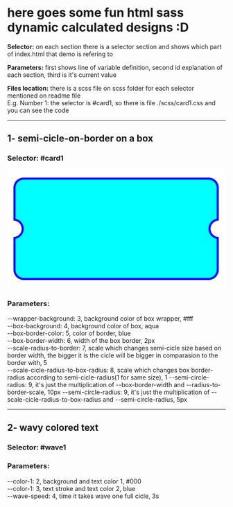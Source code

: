 # here goes some fun html sass dynamic calculated designs :D

**Selector:** on each section there is a selector section and shows which part of index.html that demo is refering to

**Parameters:** first shows line of variable definition, second id explanation of each section, third is it's current value

**Files location:** there is a scss file on scss folder for each selector mentioned on readme file <br/>
E.g. Number 1: the selector is #card1, so there is file ./scss/card1.css and you can see the code

<hr/>

## 1- semi-cicle-on-border on a box

### Selector: #card1

![semi-cicle-on-border](./readmeImg/semi-cicle.png)

### Parameters:
--wrapper-background: 3, background color of box wrapper, #fff <br/>
--box-background: 4, background color of box, aqua <br/>
--box-border-color: 5, color of border, blue <br/>
--box-border-width: 6, width of the box border, 2px <br/>
--scale-radius-to-border: 7, scale which changes semi-cicle size based on border width, the bigger it is the cicle will be bigger in comparasion to the border with, 5 <br/>
--scale-cicle-radius-to-box-radius: 8, scale which changes box border-radius according to semi-cicle-radius(1 for same size), 1
--semi-circle-radius: 9, it's just the multiplication of --box-border-width and --radius-to-border-scale, 10px
--semi-circle-radius: 9, it's just the multiplication of --scale-cicle-radius-to-box-radius and --semi-circle-radius, 5px

<hr />

## 2- wavy colored text

### Selector: #wave1

### Parameters:
--color-1: 2, background and text color 1, #000 <br/>
--color-1: 3, text stroke and text color 2, blue <br/>
--wave-speed: 4, time it takes wave one full cicle, 3s <br/>
